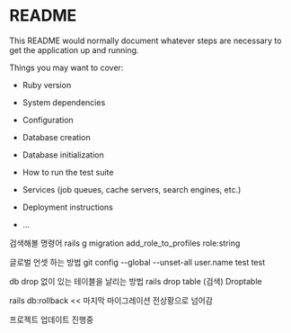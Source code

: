 # README

This README would normally document whatever steps are necessary to get the
application up and running.

Things you may want to cover:

* Ruby version

* System dependencies

* Configuration

* Database creation

* Database initialization

* How to run the test suite

* Services (job queues, cache servers, search engines, etc.)

* Deployment instructions

* ...

검색해볼 명령어 
rails g migration add_role_to_profiles role:string

글로벌 언셋 하는 방법
git config --global --unset-all user.name
test test

db drop 없이 있는 테이블을 날리는 방법 
rails drop table (검색)
Droptable 

rails db:rollback << 마지막 마이그레이션 전상황으로 넘어감

프로젝트 업데이트 진행중